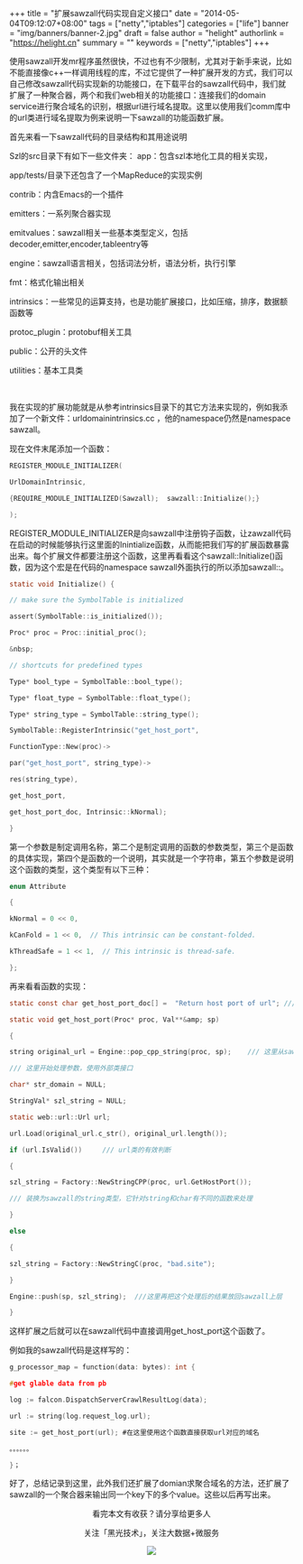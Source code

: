 +++
title = "扩展sawzall代码实现自定义接口"
date = "2014-05-04T09:12:07+08:00"
tags = ["netty","iptables"]
categories = ["life"]
banner = "img/banners/banner-2.jpg"
draft = false
author = "helight"
authorlink = "https://helight.cn"
summary = ""
keywords = ["netty","iptables"]
+++

使用sawzall开发mr程序虽然很快，不过也有不少限制，尤其对于新手来说，比如不能直接像c++一样调用线程的库，不过它提供了一种扩展开发的方式，我们可以自己修改sawzall代码实现新的功能接口，在下载平台的sawzall代码中，我们就扩展了一种聚合器，两个和我们web相关的功能接口：连接我们的domain service进行聚合域名的识别，根据url进行域名提取。这里以使用我们comm库中的url类进行域名提取为例来说明一下sawzall的功能函数扩展。
<!--more-->
首先来看一下sawzall代码的目录结构和其用途说明

Szl的src目录下有如下一些文件夹：
app：包含szl本地化工具的相关实现，

app/tests/目录下还包含了一个MapReduce的实现实例

contrib：内含Emacs的一个插件

emitters：一系列聚合器实现

emitvalues：sawzall相关一些基本类型定义，包括decoder,emitter,encoder,tableentry等

engine：sawzall语言相关，包括词法分析，语法分析，执行引擎

fmt：格式化输出相关

intrinsics：一些常见的运算支持，也是功能扩展接口，比如压缩，排序，数据额函数等

protoc_plugin：protobuf相关工具

public：公开的头文件

utilities：基本工具类

&nbsp;

我在实现的扩展功能就是从参考intrinsics目录下的其它方法来实现的，例如我添加了一个新文件：urldomainintrinsics.cc ，他的namespace仍然是namespace sawzall。

现在文件末尾添加一个函数：
```c
REGISTER_MODULE_INITIALIZER(

UrlDomainIntrinsic,

{REQUIRE_MODULE_INITIALIZED(Sawzall);  sawzall::Initialize();}

);
```

REGISTER_MODULE_INITIALIZER是向sawzall中注册钩子函数，让zawzall代码在启动的时候能够执行这里面的Inintialize函数，从而能把我们写的扩展函数暴露出来。每个扩展文件都要注册这个函数，这里再看看这个sawzall::Initialize()函数，因为这个宏是在代码的namespace sawzall外面执行的所以添加sawzall::。
```c
static void Initialize() {

// make sure the SymbolTable is initialized

assert(SymbolTable::is_initialized());

Proc* proc = Proc::initial_proc();

&nbsp;

// shortcuts for predefined types

Type* bool_type = SymbolTable::bool_type();

Type* float_type = SymbolTable::float_type();

Type* string_type = SymbolTable::string_type();                                  // 这里注册了一个函数 get_host_port，参数是string类型的

SymbolTable::RegisterIntrinsic("get_host_port",

FunctionType::New(proc)->

par("get_host_port", string_type)->

res(string_type),

get_host_port,

get_host_port_doc, Intrinsic::kNormal);

}
```
第一个参数是制定调用名称，第二个是制定调用的函数的参数类型，第三个是函数的具体实现，第四个是函数的一个说明，其实就是一个字符串，第五个参数是说明这个函数的类型，这个类型有以下三种：
```c
enum Attribute

{

kNormal = 0 << 0,

kCanFold = 1 << 0,  // This intrinsic can be constant-folded.

kThreadSafe = 1 << 1,  // This intrinsic is thread-safe.

};
```
再来看看函数的实现：
```c
static const char get_host_port_doc[] =  "Return host port of url"; /// 函数说明

static void get_host_port(Proc* proc, Val**&amp; sp)

{

string original_url = Engine::pop_cpp_string(proc, sp);    /// 这里从sawzall上层获取传入的参数

/// 这里开始处理参数，使用外部类接口

char* str_domain = NULL;

StringVal* szl_string = NULL;

static web::url::Url url;

url.Load(original_url.c_str(), original_url.length());

if (url.IsValid())     /// url类的有效判断

{

szl_string = Factory::NewStringCPP(proc, url.GetHostPort());

/// 装换为sawzall的string类型，它针对string和char有不同的函数来处理

}

else

{

szl_string = Factory::NewStringC(proc, "bad.site");

}

Engine::push(sp, szl_string);  ///这里再把这个处理后的结果放回sawzall上层

}   
```
这样扩展之后就可以在sawzall代码中直接调用get_host_port这个函数了。

例如我的sawzall代码是这样写的：
```c
g_processor_map = function(data: bytes): int {

#get glable data from pb

log := falcon.DispatchServerCrawlResultLog(data);

url := string(log.request_log.url);

site := get_host_port(url); #在这里使用这个函数直接获取url对应的域名

。。。。。。

}；
```

好了，总结记录到这里，此外我们还扩展了domian求聚合域名的方法，还扩展了sawzall的一个聚合器来输出同一个key下的多个value。这些以后再写出来。

<center>
看完本文有收获？请分享给更多人<br>

关注「黑光技术」，关注大数据+微服务<br>

![](/img/qrcode_helight_tech.jpg)
</center>
